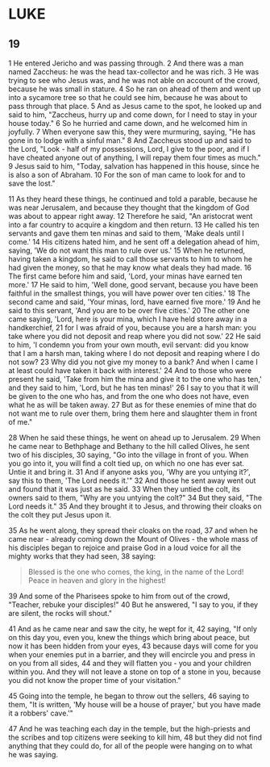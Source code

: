 # LUKE

## 19

1 He entered Jericho and was passing through. 2 And there was a man named Zaccheus: he was the head tax-collector and he was rich. 3 He was trying to see who Jesus was, and he was not able on account of the crowd, because he was small in stature. 4 So he ran on ahead of them and went up into a sycamore tree so that he could see him, because he was about to pass through that place. 5 And as Jesus came to the spot, he looked up and said to him, "Zaccheus, hurry up and come down, for I need to stay in your house today." 6 So he hurried and came down, and he welcomed him in joyfully. 7 When everyone saw this, they were murmuring, saying, "He has gone in to lodge with a sinful man." 8 And Zaccheus stood up and said to the Lord, "Look - half of my possessions, Lord, I give to the poor, and if I have cheated anyone out of anything, I will repay them four times as much." 9 Jesus said to him, "Today, salvation has happened in this house, since he is also a son of Abraham. 10 For the son of man came to look for and to save the lost."

11 As they heard these things, he continued and told a parable, because he was near Jerusalem, and because they thought that the kingdom of God was about to appear right away. 12 Therefore he said, "An aristocrat went into a far country to acquire a kingdom and then return. 13 He called his ten servants and gave them ten minas and said to them, 'Make deals until I come.' 14 His citizens hated him, and he sent off a delegation ahead of him, saying, 'We do not want this man to rule over us.' 15 When he returned, having taken a kingdom, he said to call those servants to him to whom he had given the money, so that he may know what deals they had made. 16 The first came before him and said, 'Lord, your minas have earned ten more.' 17 He said to him, 'Well done, good servant, because you have been faithful in the smallest things, you will have power over ten cities.' 18 The second came and said, 'Your minas, lord, have earned five more.' 19 And he said to this servant, 'And you are to be over five cities.' 20 The other one came saying, 'Lord, here is your mina, which I have held store away in a handkerchief, 21 for I was afraid of you, because you are a harsh man: you take where you did not deposit and reap where you did not sow.' 22 He said to him, 'I condemn you from your own mouth, evil servant: did you know that I am a harsh man, taking where I do not deposit and reaping where I do not sow? 23 Why did you not give my money to a bank? And when I came I at least could have taken it back with interest.' 24 And to those who were present he said, 'Take from him the mina and give it to the one who has ten,' and they said to him, 'Lord, but he has ten minas!' 26 I say to you that it will be given to the one who has, and from the one who does not have, even what he as will be taken away. 27 But as for these enemies of mine that do not want me to rule over them, bring them here and slaughter them in front of me." 

28 When he said these things, he went on ahead up to Jerusalem. 29 When he came near to Bethphage and Bethany to the hill called Olives, he sent two of his disciples, 30 saying, "Go into the village in front of you. When you go into it, you will find a colt tied up, on which no one has ever sat. Untie it and bring it. 31 And if anyone asks you, 'Why are you untying it?', say this to them, 'The Lord needs it.'" 32 And those he sent away went out and found that it was just as he said. 33 When they untied the colt, its owners said to them, "Why are you untying the colt?" 34 But they said, "The Lord needs it." 35 And they brought it to Jesus, and throwing their cloaks on the colt they put Jesus upon it.

35 As he went along, they spread their cloaks on the road, 37 and when he came near - already coming down the Mount of Olives - the whole mass of his disciples began to rejoice and praise God in a loud voice for all the mighty works that they had seen, 38 saying:

> Blessed is the one who comes,
> the king, in the name of the Lord!
> Peace in heaven and glory in the highest!

39 And some of the Pharisees spoke to him from out of the crowd, "Teacher, rebuke your disciples!" 40 But he answered, "I say to you, if they are silent, the rocks will shout." 

41 And as he came near and saw the city, he wept for it, 42 saying, "If only on this day you, even you, knew the things which bring about peace, but now it has been hidden from your eyes, 43 because days will come for you when your enemies put in a barrier, and they will encircle you and press in on you from all sides, 44 and they will flatten you - you and your children within you. And they will not leave a stone on top of a stone in you, because you did not know the proper time of your visitation."

45 Going into the temple, he began to throw out the sellers, 46 saying to them, "It is written, 'My house will be a house of prayer,' but you have made it a robbers' cave.'"

47 And he was teaching each day in the temple, but the high-priests and the scribes and top citizens were seeking to kill him, 48 but they did not find anything that they could do, for all of the people were hanging on to what he was saying.
